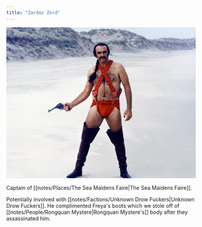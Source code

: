 ```yaml
---
title: "Zardoz Zord"
---
```

![image|250](notes/images/MV5BMjA5OTQ5NTY0M15BMl5BanBnXkFtZTgwNjUzNTU3MTE@._V1_.jpg)

Captain of [[notes/Places/The Sea Maidens Faire|The Sea Maidens Faire]].

Potentially involved with [[notes/Factions/Unknown Drow Fuckers|Unknown Drow Fuckers]]. He complimented Freya's boots which we stole off of [[notes/People/Rongquan Mystere|Rongquan Mystere's]] body after they assassinated him.